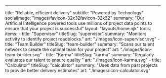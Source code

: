 ---
title: "Reliable, efficient delivery"
subtitle: "Powered by Technology"
socialImage: "images/favicon-32x32favicon-32x32"
summary:
  "Our Artificial Intelligence powered tools use millions of project data points to ensure
  that your project is successful"
layout: "layouts/home.njk"
tools:
  items:
    - title: "Supervisor"
      titleSlug: "supervisor"
      summary: "Monitors activity to identify project roadblocks."
      art: "./images/icon-supervisor.svg"
    - title: "Team Builder"
      titleSlug: "team-builder"
      summary: "Scans our talent network to create the optimal team for your project"
      art: "./images/icon-team-builder.svg"
    - title: "Karma"
      titleSlug: "karma"
      summary: "Regularly evaluates our talent to ensure quality "
      art: "./images/icon-karma.svg"
    - title: "Calculator"
      titleSlug: "calculator"
      summary: "Uses data from past projects to provide better delivery estimates"
      art: "./images/icon-calculator.svg"
